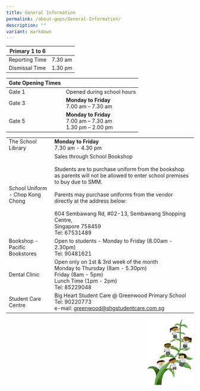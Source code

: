 ```yaml
---
title: General Information
permalink: /about-gwps/General-Information/
description: ""
variant: markdown
---
```

| Primary 1 to 6 | | 
| -------- | -------- |
| Reporting Time     | 7.30 am     | 
|Dismissal Time | 1.30 pm

|Gate Opening Times   | | 
| -------- | -------- |
|Gate 1|Opened during school hours
|Gate 3|<b>Monday to Friday</b><br>7.00 am – 7.30 am
|Gate 5 |<b>Monday to Friday</b><br>7.00 am – 7.30 am<br> 1.30 pm – 2.00 pm

|   | | 
| -------- | -------- |
|The School Library|<b>Monday to Friday</b><br>7.30 am - 4.30 pm
|School Uniform - Chop Kong Chong|Sales through School Bookshop<br><br>Students are to purchase uniform from the bookshop as parents will not be allowed to enter school premises to buy due to SMM.<br><br>Parents may purchase uniforms from the vendor directly at the address below:<br><br>604 Sembawang Rd, #02-13, Sembawang Shopping Centre,<br>Singapore 758459<br>Tel: 67531489
| Bookshop - Pacific Bookstores	|Open to students - Monday to Friday (8.00am - 2.30pm)<br> Tel: 90481621
| Dental Clinic | Open only on 1st &amp; 3rd week of the month<br>Monday to Thursday (8am - 5.30pm) <br>Friday (8am - 5pm) <br> Lunch Time (1pm - 2pm) <br> Tel: 85229048
|Student Care Centre | Big Heart Student Care @ Greenwood Primary School <br> Tel: 90220773<br> e-mail: greenwood@shgstudentcare.com.sg

<img src="/images/Small%20logo/gwps%20children%20(1).png" style="width:25%;float:right">